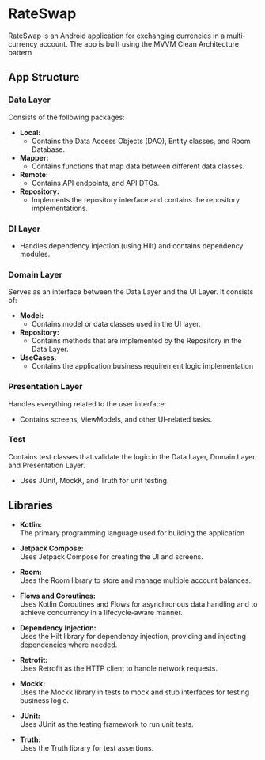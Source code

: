 # RateSwap

RateSwap is an Android application for exchanging currencies in a multi-currency account. The app is built using the MVVM Clean Architecture pattern

## App Structure

### Data Layer
Consists of the following packages:
- **Local:**
   - Contains the Data Access Objects (DAO), Entity classes, and Room Database.
- **Mapper:**
  - Contains functions that map data between different data classes.
- **Remote:** 
  - Contains API endpoints, and  API DTOs.
- **Repository:** 
  - Implements the repository interface and contains the repository implementations.
    
### DI Layer
  - Handles dependency injection (using Hilt) and contains dependency modules.

### Domain Layer
Serves as an interface between the Data Layer and the UI Layer. It consists of:
- **Model:** 
  - Contains model or data classes used in the UI layer.
- **Repository:**
   - Contains methods that are implemented by the Repository in the Data Layer.
- **UseCases:**
    - Contains the application business requirement logic implementation

### Presentation Layer
Handles everything related to the user interface:
- Contains screens, ViewModels, and other UI-related tasks.
  

### Test
Contains test classes that validate the logic in the Data Layer, Domain Layer and Presentation Layer.
- Uses JUnit, MockK, and Truth for unit testing.

## Libraries

- **Kotlin:**  
  The primary programming language used for building the application
  
- **Jetpack Compose:**  
  Uses Jetpack Compose for creating the UI and screens.
    
- **Room:**  
  Uses the Room library to store and manage multiple account balances..

- **Flows and Coroutines:**  
  Uses Kotlin Coroutines and Flows for asynchronous data handling and to achieve concurrency in a lifecycle-aware manner.

- **Dependency Injection:**  
  Uses the Hilt library for dependency injection, providing and injecting dependencies where needed.

- **Retrofit:**  
  Uses Retrofit as the HTTP client to handle network requests.

- **Mockk:**  
  Uses the Mockk library in tests to mock and stub interfaces for testing business logic.

- **JUnit:**  
  Uses JUnit as the testing framework to run unit tests.

- **Truth:**  
  Uses the Truth library for test assertions.
